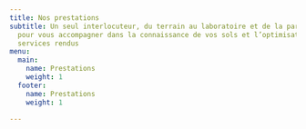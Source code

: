 ```yaml
---
title: Nos prestations
subtitle: Un seul interlocuteur, du terrain au laboratoire et de la parcelle au territoire,
  pour vous accompagner dans la connaissance de vos sols et l’optimisation de leurs
  services rendus
menu:
  main:
    name: Prestations
    weight: 1
  footer:
    name: Prestations
    weight: 1

---
```

